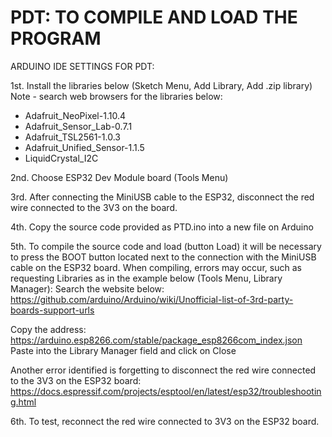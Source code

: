 # PDT: TO COMPILE AND LOAD THE PROGRAM

ARDUINO IDE SETTINGS FOR PDT:

1st. Install the libraries below (Sketch Menu, Add Library, Add .zip library)
Note - search web browsers for the libraries below:
* Adafruit_NeoPixel-1.10.4
* Adafruit_Sensor_Lab-0.7.1
* Adafruit_TSL2561-1.0.3
* Adafruit_Unified_Sensor-1.1.5
* LiquidCrystal_I2C

2nd. Choose ESP32 Dev Module board (Tools Menu)

3rd. After connecting the MiniUSB cable to the ESP32, disconnect the red wire connected to the 3V3 on the board.

4th. Copy the source code provided as PTD.ino into a new file on Arduino

5th. To compile the source code and load (button Load) it will be necessary to press the BOOT button located next to the connection with the MiniUSB cable on the ESP32 board.
When compiling, errors may occur, such as requesting Libraries as in the example below (Tools Menu, Library Manager):
Search the website below:
https://github.com/arduino/Arduino/wiki/Unofficial-list-of-3rd-party-boards-support-urls
 
Copy the address: https://arduino.esp8266.com/stable/package_esp8266com_index.json
Paste into the Library Manager field and click on Close

Another error identified is forgetting to disconnect the red wire connected to the 3V3 on the ESP32 board:
https://docs.espressif.com/projects/esptool/en/latest/esp32/troubleshooting.html

6th. To test, reconnect the red wire connected to 3V3 on the ESP32 board.
